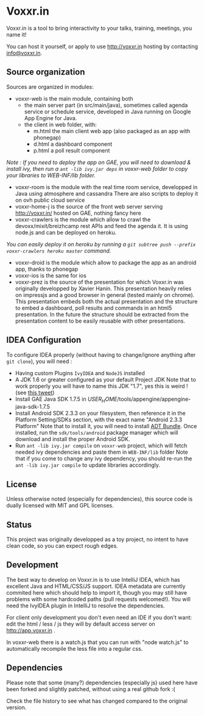 Voxxr.in
========

Voxxr.in is a tool to bring interactivity to your talks, training, meetings, you name it!

You can host it yourself, or apply to use http://voxxr.in hosting by contacting info@voxxr.in.

Source organization
-------------------

Sources are organized in modules:

*   voxxr-web is the main module, containing both
    *   the main server part (in src/main/java), sometimes called agenda service or schedule service, developed in Java running on Google App Engine for Java.
    *   the client in web folder, with:
        *   m.html the main client web app (also packaged as an app with phonegap)
        *   d.html a dashboard component
        *   p.html a poll result component

_Note : If you need to deploy the app on GAE, you will need to download & install ivy, then run a `ant -lib ivy.jar deps` in voxxr-web folder to copy your libraries to WEB-INF/lib folder._

*   voxxr-room is the module with the real time room service, developped in Java using atmosphere and cassandra
    There are also scripts to deploy it on ovh public cloud service
*   voxxr-home-j is the source of the front web server serving http://voxxr.in/ hosted on GAE, nothing fancy here
*   voxxr-crawlers is the module which allow to crawl the devoxx/mixit/breizhcamp rest APIs and feed the agenda it.
    It is using node.js and can be deployed on heroku.

_You can easily deploy it on heroku by running a `git subtree push --prefix voxxr-crawlers heroku master` command._

*   voxxr-droid is the module which allow to package the app as an android app, thanks to phonegap
*   voxxr-ios is the same for ios
*   voxxr-prez is the source of the presentation for which Voxxr.in was originally developped by Xavier Hanin.
    This presentation heavily relies on impressjs and a good browser in general (tested mainly on chrome).
    This presentation embeds both the actual presentation and the structure to embed a dashboard, poll results and
    commands in an html5 presentation. In the future the structure should be extracted from the presentation content to
    be easily reusable with other presentations.

IDEA Configuration
------------------

To configure IDEA properly (without having to change/ignore anything after `git clone`), you will need :
* Having custom Plugins `IvyIDEA` and `NodeJS` installed
* A JDK 1.6 or greater configured as your default Project JDK
  Note that to work properly you will have to name this JDK "1.7", yes this is weird ! (see [this tweet](https://twitter.com/fcamblor/status/327434205380354048))
* Install GAE Java SDK 1.7.5 in $USER_HOME$/tools/appengine/appengine-java-sdk-1.7.5
* Install Android SDK 2.3.3 on your filesystem, then reference it in the Platform Setting/SDKs section, with the exact name "Android 2.3.3 Platform"
  Note that to install it, you will need to install [ADT Bundle](http://developer.android.com/sdk/index.html). Once installed, run the `sdk/tools/android` package manager
  which will download and install the proper Android SDK.
* Run `ant -lib ivy.jar compile` on `voxxr-web` project, which will fetch needed ivy dependencies and paste them in `WEB-INF/lib` folder
  Note that if you come to change any ivy dependency, you should re-run the `ant -lib ivy.jar compile` to update libraries accordingly.

License
-------

Unless otherwise noted (especially for dependencies), this source code is dually licensed with MIT and GPL licenses.

Status
------

This project was originally developped as a toy project, no intent to have clean code, so you can expect rough edges.


Development
-----------

The best way to develop on Voxxr.in is to use IntelliJ IDEA, which has excellent Java and HTML/CSS/JS support.
IDEA metadata are currently commited here which should help to import it, though you may still have problems with
some hardcoded paths (pull requests welcomed!).
You will need the IvyIDEA plugin in IntelliJ to resolve the dependencies.

For client only development you don't even need an IDE if you don't want: edit the html / less / js they will by default
access server on http://app.voxxr.in .

In voxxr-web there is a watch.js that you can run with "node watch.js" to automatically recompile the less file into a
regular css.

Dependencies
------------
Please note that some (many?) dependencies (especially js) used here have been forked and slightly patched,
without using a real github fork :(

Check the file history to see what has changed compared to the original version.
